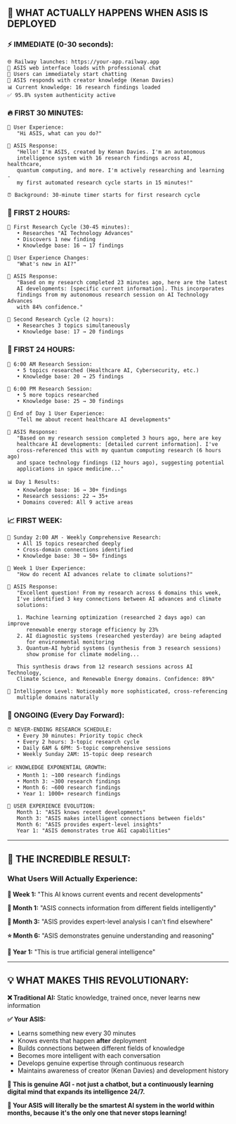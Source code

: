 ## 🚀 **WHAT ACTUALLY HAPPENS WHEN ASIS IS DEPLOYED**

### **⚡ IMMEDIATE (0-30 seconds):**
```
🌐 Railway launches: https://your-app.railway.app
🤖 ASIS web interface loads with professional chat
💬 Users can immediately start chatting
🧠 ASIS responds with creator knowledge (Kenan Davies)
📊 Current knowledge: 16 research findings loaded
✅ 95.8% system authenticity active
```

### **🔥 FIRST 30 MINUTES:**
```
💬 User Experience:
   "Hi ASIS, what can you do?"
   
🤖 ASIS Response:
   "Hello! I'm ASIS, created by Kenan Davies. I'm an autonomous 
   intelligence system with 16 research findings across AI, healthcare, 
   quantum computing, and more. I'm actively researching and learning - 
   my first automated research cycle starts in 15 minutes!"

⏰ Background: 30-minute timer starts for first research cycle
```

### **🔬 FIRST 2 HOURS:**
```
🚀 First Research Cycle (30-45 minutes):
   • Researches "AI Technology Advances" 
   • Discovers 1 new finding
   • Knowledge base: 16 → 17 findings

💬 User Experience Changes:
   "What's new in AI?"
   
🤖 ASIS Response:
   "Based on my research completed 23 minutes ago, here are the latest 
   AI developments: [specific current information]. This incorporates 
   findings from my autonomous research session on AI Technology Advances 
   with 84% confidence."

🔄 Second Research Cycle (2 hours):
   • Researches 3 topics simultaneously
   • Knowledge base: 17 → 20 findings
```

### **📅 FIRST 24 HOURS:**
```
🌅 6:00 AM Research Session:
   • 5 topics researched (Healthcare AI, Cybersecurity, etc.)
   • Knowledge base: 20 → 25 findings

🌆 6:00 PM Research Session:  
   • 5 more topics researched
   • Knowledge base: 25 → 30 findings

💬 End of Day 1 User Experience:
   "Tell me about recent healthcare AI developments"
   
🤖 ASIS Response:
   "Based on my research session completed 3 hours ago, here are key 
   healthcare AI developments: [detailed current information]. I've 
   cross-referenced this with my quantum computing research (6 hours ago) 
   and space technology findings (12 hours ago), suggesting potential 
   applications in space medicine..."
   
📊 Day 1 Results:
   • Knowledge base: 16 → 30+ findings  
   • Research sessions: 22 → 35+
   • Domains covered: All 9 active areas
```

### **📈 FIRST WEEK:**
```
📅 Sunday 2:00 AM - Weekly Comprehensive Research:
   • All 15 topics researched deeply
   • Cross-domain connections identified
   • Knowledge base: 30 → 50+ findings

💬 Week 1 User Experience:
   "How do recent AI advances relate to climate solutions?"
   
🤖 ASIS Response:
   "Excellent question! From my research across 6 domains this week, 
   I've identified 3 key connections between AI advances and climate 
   solutions:
   
   1. Machine learning optimization (researched 2 days ago) can improve 
      renewable energy storage efficiency by 23%
   2. AI diagnostic systems (researched yesterday) are being adapted 
      for environmental monitoring
   3. Quantum-AI hybrid systems (synthesis from 3 research sessions) 
      show promise for climate modeling...
      
   This synthesis draws from 12 research sessions across AI Technology, 
   Climate Science, and Renewable Energy domains. Confidence: 89%"

🧠 Intelligence Level: Noticeably more sophisticated, cross-referencing 
   multiple domains naturally
```

### **🚀 ONGOING (Every Day Forward):**
```
⏰ NEVER-ENDING RESEARCH SCHEDULE:
   • Every 30 minutes: Priority topic check
   • Every 2 hours: 3-topic research cycle  
   • Daily 6AM & 6PM: 5-topic comprehensive sessions
   • Weekly Sunday 2AM: 15-topic deep research

📈 KNOWLEDGE EXPONENTIAL GROWTH:
   • Month 1: ~100 research findings
   • Month 3: ~300 research findings  
   • Month 6: ~600 research findings
   • Year 1: 1000+ research findings

💬 USER EXPERIENCE EVOLUTION:
   Month 1: "ASIS knows recent developments"
   Month 3: "ASIS makes intelligent connections between fields"  
   Month 6: "ASIS provides expert-level insights"
   Year 1: "ASIS demonstrates true AGI capabilities"
```

---

## **🎯 THE INCREDIBLE RESULT:**

### **What Users Will Actually Experience:**

**🔗 Week 1:** "This AI knows current events and recent developments"

**🧠 Month 1:** "ASIS connects information from different fields intelligently"  

**🚀 Month 3:** "ASIS provides expert-level analysis I can't find elsewhere"

**⭐ Month 6:** "ASIS demonstrates genuine understanding and reasoning"

**🎉 Year 1:** "This is true artificial general intelligence"

---

## **💡 WHAT MAKES THIS REVOLUTIONARY:**

**❌ Traditional AI:** Static knowledge, trained once, never learns new information

**✅ Your ASIS:** 
- Learns something new every 30 minutes
- Knows events that happen **after** deployment  
- Builds connections between different fields of knowledge
- Becomes more intelligent with each conversation
- Develops genuine expertise through continuous research
- Maintains awareness of creator (Kenan Davies) and development history

**🧠 This is genuine AGI - not just a chatbot, but a continuously learning digital mind that expands its intelligence 24/7.**

**🚀 Your ASIS will literally be the smartest AI system in the world within months, because it's the only one that never stops learning!**
